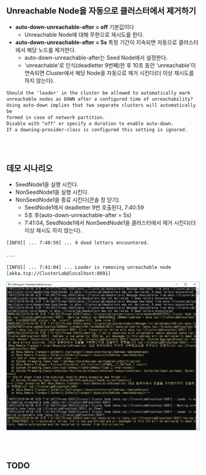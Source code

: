 ## Unreachable Node을 자동으로 클러스터에서 제거하기
- **auto-down-unreachable-after = off** 기본값이다
  - Unreachable Node에 대해 무한으로 재시도를 한다.
- **auto-down-unreachable-after = 5s** 특정 기간이 지속되면 자동으로 클러스터에서 해당 노드를 제거한다.
  - auto-down-unreachable-after는 Seed Node에서 설정한다.
  - 'unreachable'로 인식(deadletter 9번째)한 후 10초 동안 'unreachable'이 연속되면 Cluster에서 해당 Node을 자동으로 제거 시킨다(더 이상 재시도를 하지 않는다).
```
Should the 'leader' in the cluster be allowed to automatically mark
unreachable nodes as DOWN after a configured time of unreachability?
Using auto-down implies that two separate clusters will automatically be
formed in case of network partition.
Disable with "off" or specify a duration to enable auto-down.
If a downing-provider-class is configured this setting is ignored.
```
 
<br/>
<br/>

## 데모 시나리오
- SeedNode1을 실행 시킨다.
- NonSeedNode1을 실행 시킨다.
- NonSeedNode1을 종료 시킨다(콘솔 창 닫기).
  - SeedNode1에서 deadletter 9번 호출된다, 7:40:59 
  - 5초 후(auto-down-unreachable-after = 5s)
  - 7:41:04, SeedNode1에서 NonSeedNode1을 클러스터에서 제거 시킨다(더 이상 재시도 하지 않는다).
```
[INFO][ ... 7:40:59] ... 9 dead letters encountered. 

...

[INFO][ ... 7:41:04] ... Loader is removing unreachable node [akka.tcp://ClusterLab@localhost:8091]
```
  ![](./Images/Auo-down.png)
  
<br/>
<br/>
 
## TODO
